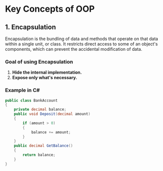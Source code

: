 ﻿#  Key Concepts of OOP

## 1. Encapsulation

Encapsulation is the bundling of data and methods that operate on that data within a single unit, or class.
It restricts direct access to some of an object's components, which can prevent the accidental modification of data.

### Goal of using Encapsulation

1. **Hide the internal implementation.**
1. **Expose only what's necessary.**

### Example in C#
```csharp
public class BankAccount
{
	private decimal balance;
	public void Deposit(decimal amount)
	{
		if (amount > 0)
		{
			balance += amount;
		}
	}
	public decimal GetBalance()
	{
		return balance;
	}
}
```
